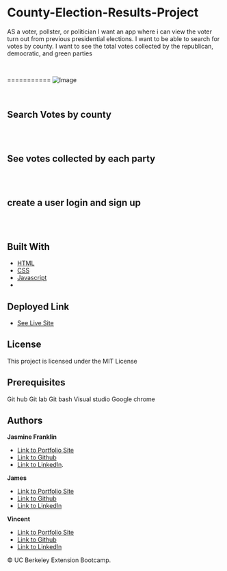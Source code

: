 # County-Election-Results-Project
AS a voter, pollster, or politician I want an app where i can view the voter turn out from previous presidential elections. I want to be able to search for votes by county. I want to see the total votes collected by the republican, democratic, and green parties

<br>

===========
![Image]()

<br>

## Search Votes by county

```

```
<br>

## See votes collected by each party

```

```
<br>

## create a user login and sign up

```

```
<br>


## Built With

* [HTML](https://developer.mozilla.org/en-US/docs/Web/HTML)
* [CSS](https://developer.mozilla.org/en-US/docs/Web/CSS)
* [Javascript](https://developer.mozilla.org/en-US/docs/Web/JavaScript)
* 

## Deployed Link

* [See Live Site]()

## License

This project is licensed under the MIT License 

## Prerequisites

Git hub
Git lab
Git bash
Visual studio
Google chrome

## Authors

**Jasmine Franklin** 

- [Link to Portfolio Site](https://jas-f.github.io/responsive-portfolio/index.html)
- [Link to Github](https://github.com/Jas-F/global-weather-dashboard)
- [Link to LinkedIn](https://www.linkedin.com/in/jasmine-franklin-8b08ba121).

**James** 

- [Link to Portfolio Site]()
- [Link to Github]()
- [Link to LinkedIn]()

**Vincent** 

- [Link to Portfolio Site]()
- [Link to Github]()
- [Link to LinkedIn]()

<p>&copy; UC Berkeley Extension Bootcamp.</p>

